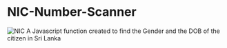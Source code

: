 # NIC-Number-Scanner

![NIC](https://socialify.git.ci/Randula98/NIC-Number-Scanner/image?font=Inter&forks=1&language=1&owner=1&pattern=Signal&stargazers=1&theme=Dark)
A Javascript function created to find the Gender and the DOB of the citizen in Sri Lanka
